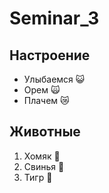 # Seminar_3

## Настроение

* Улыбаемся :smiley_cat:
* Орем :scream_cat:
* Плачем :crying_cat_face:

## Животные
1. Хомяк :hamster:
2. Свинья :pig:
3. Тигр :tiger: